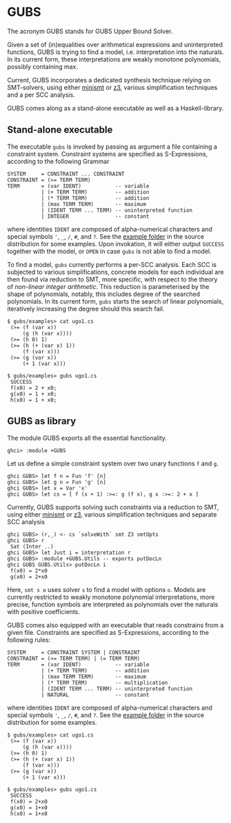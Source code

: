 # GUBS
The acronym GUBS stands for GUBS Upper Bound Solver.

Given a set of (in)equalities over arithmetical expressions and 
uninterpreted functions, GUBS is trying to find a model, 
i.e. interpretation into the naturals. In its current form, 
these interpretations are weakly monotone polynomials, possibly containing max.

Current, GUBS incorporates a dedicated synthesis technique relying on SMT-solvers,
using either [minismt](http://cl-informatik.uibk.ac.at/software/minismt/) or 
[z3](https://github.com/Z3Prover/z3), 
various simplification techniques and a per SCC analysis.

GUBS comes along as a stand-alone executable as well as a Haskell-library. 

## Stand-alone executable

The executable `gubs` is invoked by passing as argument a file containing a constraint system.
Constraint systems are specified as S-Expressions, according to the following Grammar

~~~~
SYSTEM     = CONSTRAINT ... CONSTRAINT
CONSTRAINT = (>= TERM TERM)
TERM       = (var IDENT)           -- variable 
           | (+ TERM TERM)         -- addition
           | (* TERM TERM)         -- addition	   
           | (max TERM TERM)       -- maximum
           | (IDENT TERM ... TERM) -- uninterpreted function
           | INTEGER               -- constant
~~~~
where identities `IDENT` are composed of alpha-numerical characters and special symbols `'`, `_`, `/`, `#`, and `?`.
See the [example folder](https://github.com/mzini/gubs/tree/master/examples) in the source distribution for some examples.
Upon invokation, it will either output `SUCCESS` together with the model, or `OPEN`
in case `gubs` is not able to find a model.

To find a model, `gubs` currently performs a per-SCC analysis. Each
SCC is subjected to various simplifications, concrete models for each individual
are then found via reduction to SMT, more specific, with respect to the theory
of *non-linear integer arithmetic*. This reduction is parameterised by the shape
of polynomials, notably, this includes degree of the searched polynomials.
In its current form, `gubs` starts the search of linear polynomials, iteratively
increasing the degree should this search fail.

~~~~
$ gubs/examples> cat ugo1.cs 
 (>= (f (var x)) 
     (g (h (var x))))
 (>= (h 0) 1)    
 (>= (h (+ (var x) 1)) 
     (f (var x)))
 (>= (g (var x))
     (+ 1 (var x)))

$ gubs/examples> gubs ugo1.cs
 SUCCESS
 f(x0) = 2 + x0;
 g(x0) = 1 + x0;
 h(x0) = 1 + x0;
~~~~


## GUBS as library

The module GUBS exports all the essential functionality.
~~~~
ghci> :module +GUBS
~~~~

Let us define a simple constraint system over two unary functions `f` and `g`. 
~~~~
ghci GUBS> let f n = Fun 'f' [n]
ghci GUBS> let g n = Fun 'g' [n]
ghci GUBS> let x = Var 'x'
ghci GUBS> let cs = [ f (x + 1) :>=: g (f x), g x :>=: 2 + x ]
~~~~

Currently, GUBS supports solving such constraints via a reduction to SMT, using either 
[minismt](http://cl-informatik.uibk.ac.at/software/minismt/) or 
[z3](https://github.com/Z3Prover/z3), various simplification techniques and separate SCC analysis

~~~~
ghci GUBS> (r,_) <- cs `solveWith` smt Z3 smtOpts
ghci GUBS> r
 Sat (Inter ..)
ghci GUBS> let Just i = interpretation r
ghci GUBS> :module +GUBS.Utils -- exports putDocLn
ghci GUBS GUBS.Utils> putDocLn i
 f(x0) = 2*x0
 g(x0) = 2+x0
~~~~

Here, `smt s o` uses solver `s` to find a model with options `o`. Models are currently restricted to weakly monotone polynomial interpretations,
more precise, function symbols are interpreted as polynomials over the naturals with positive coefficients.


GUBS comes also equipped with an executable that reads constrains from a given file. Constraints are specified as S-Expressions, according to the following rules:

~~~~
SYSTEM     = CONSTRAINT SYSTEM | CONSTRAINT
CONSTRAINT = (>= TERM TERM) | (= TERM TERM)
TERM       = (var IDENT)           -- variable 
           | (+ TERM TERM)         -- addition
           | (max TERM TERM)       -- maximum
           | (* TERM TERM)         -- multiplication
           | (IDENT TERM ... TERM) -- uninterpreted function
           | NATURAL               -- constant
~~~~
where identities `IDENT` are composed of alpha-numerical characters and special symbols `'`, `_`, `/`, `#`, and `?`.
See the [example folder](https://github.com/mzini/gubs/tree/master/examples) in the source distribution for some examples.

~~~~
$ gubs/examples> cat ugo1.cs 
 (>= (f (var x)) 
     (g (h (var x))))
 (>= (h 0) 1)    
 (>= (h (+ (var x) 1)) 
     (f (var x)))
 (>= (g (var x))
     (+ 1 (var x)))

$ gubs/examples> gubs ugo1.cs
 SUCCESS
 f(x0) = 2+x0
 g(x0) = 1+x0
 h(x0) = 1+x0
~~~~
